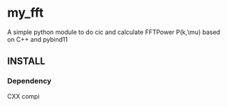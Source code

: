 # my_fft
A simple python module to do cic and calculate FFTPower P(k,\mu) based on C++ and pybind11

## INSTALL 

### Dependency
CXX compi
